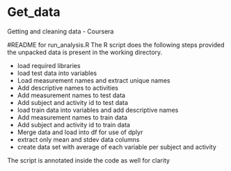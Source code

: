 Get_data
========

Getting and cleaning data - Coursera

#README for run_analysis.R
The R script does the following steps provided the unpacked data is present in the working directory.

* load required libraries
* load test data into variables
* Load measurement names and extract unique names
* Add descriptive names to activities
* Add measurement names to test data
* Add subject and activity id to test data
* load train data into variables and add descriptive names
* Add measurement names to train data
* Add subject and activity id to train data
* Merge data and load into df for use of dplyr
* extract only mean and stdev data columns
* create data set with average of each variable per subject and activity

The script is annotated inside the code as well for clarity
